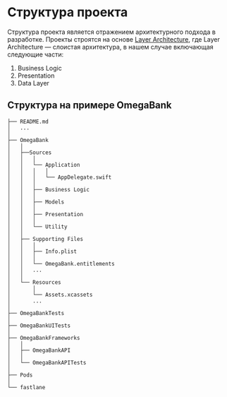 # Структура проекта

Структура проекта является отражением архитектурного подхода в разработке.
Проекты строятся на основе [Layer Architecture](Documentation/modules.md), где Layer Architecture — слоистая архитектура, в нашем случае включающая следующие части:
1. Business Logic
1. Presentation
1. Data Layer

## Cтруктура на примере OmegaBank

```
├── README.md
│   ...
│
├── OmegaBank
│   │
│   ├──Sources
│   │   │
│   │   └── Application
│   │   │   │
│   │   │   └── AppDelegate.swift
│   │   │
│   │   ├── Business Logic
│   │   │
│   │   ├── Models
│   │   │
│   │   ├── Presentation
│   │   │
│   │   └── Utility
│   │
│   ├── Supporting Files
│   │   │
│   │   ├── Info.plist
│   │   │
│   │   └── OmegaBank.entitlements
│   │   ...
│   │
│   └── Resources
│       │
│       └── Assets.xcassets
│       ...
│
├── OmegaBankTests
│
├── OmegaBankUITests
│ 
├── OmegaBankFrameworks
│   │ 
│   ├── OmegaBankAPI
│   │ 
│   └── OmegaBankAPITests
│ 
├── Pods
│ 
└── fastlane